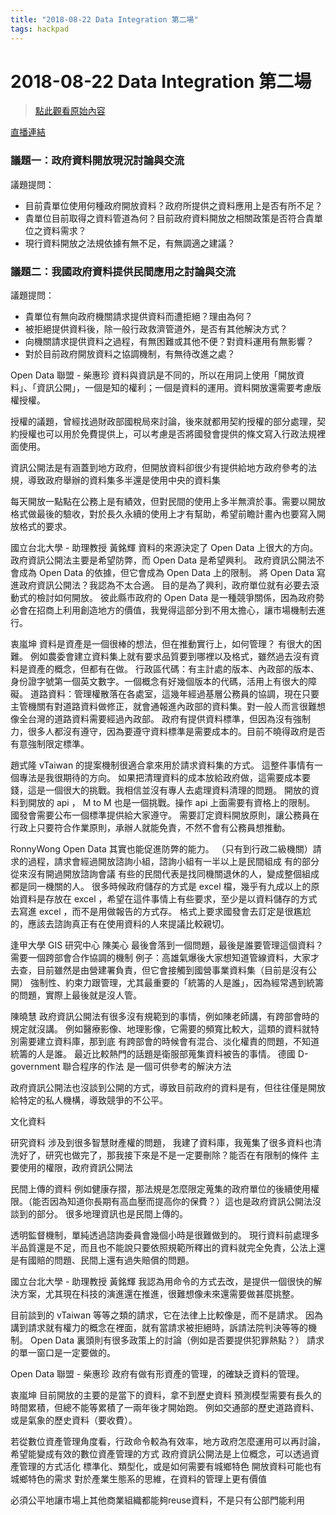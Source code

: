```yaml
---
title: "2018-08-22 Data Integration 第二場"
tags: hackpad
---
```


# 2018-08-22 Data Integration 第二場

> [點此觀看原始內容](https://g0v.hackpad.tw/UrakaJ0SIF5)

[直播連結](https://www.facebook.com/vtaiwan.tw/videos/281225709327719/UzpfSTM4NzgxNjA5NDYyODEzNjoxNzkzNDc5NTAwNzI4NDQ4/?multi_permalinks=1793479500728448&notif_id=1534905453552238&notif_t=group_activity)

### 議題一：政府資料開放現況討論與交流

議題提問：
- 目前貴單位使用何種政府開放資料？政府所提供之資料應用上是否有所不足？
- 貴單位目前取得之資料管道為何？目前政府資料開放之相關政策是否符合貴單位之資料需求？
- 現行資料開放之法規依據有無不足，有無調適之建議？

### 議題二：我國政府資料提供民間應用之討論與交流

議題提問：
- 貴單位有無向政府機關請求提供資料而遭拒絕？理由為何？
- 被拒絕提供資料後，除一般行政救濟管道外，是否有其他解決方式？
- 向機關請求提供資料之過程，有無困難或其他不便？對資料運用有無影響？
- 對於目前政府開放資料之協調機制，有無待改進之處？

Open Data 聯盟 - 柴惠珍
資料與資訊是不同的，所以在用詞上使用「開放資料」、「資訊公開」，一個是知的權利；一個是資料的運用。資料開放還需要考慮版權授權。

授權的議題，曾經找過財政部國稅局來討論，後來就都用契約授權的部分處理，契約授權也可以用於免費提供上，可以考慮是否將國發會提供的條文寫入行政法規裡面使用。

資訊公開法是有涵蓋到地方政府，但開放資料卻很少有提供給地方政府參考的法規，導致政府舉辦的資料集多半還是使用中央的資料集

每天開放一點點在公務上是有績效，但對民間的使用上多半無濟於事。需要以開放格式做最後的驗收，對於長久永續的使用上才有幫助，希望前瞻計畫內也要寫入開放格式的要求。

國立台北大學 \- 助理教授 黃銘輝
資料的來源決定了 Open Data 上很大的方向。
政府資訊公開法主要是希望防弊，而 Open Data 是希望興利。
政府資訊公開法不會成為 Open Data 的依據，但它會成為 Open Data 上的限制。
將 Open Data 寫進政府資訊公開法？我認為不太合適。
目的是為了興利，政府單位就有必要去滾動式的檢討如何開放。
彼此縣市政府的 Open Data 是一種競爭關係，因為政府勢必會在招商上利用創造地方的價值，我覺得這部分到不用太擔心，讓市場機制去進行。

衷嵐坤
資料是資產是一個很棒的想法，但在推動實行上，如何管理？ 有很大的困難。
例如農委會建立資料集上就有要求品質要到哪裡以及格式，雖然過去沒有資料是資產的概念，但都有在做。
行政區代碼：有主計處的版本、內政部的版本、身份證字號第一個英文數字。一個概念有好幾個版本的代碼，活用上有很大的障礙。
道路資料：管理權散落在各處室，這幾年經過基層公務員的協調，現在只要主管機關有對道路資料做修正，就會通報進內政部的資料集。對一般人而言很難想像全台灣的道路資料需要經過內政部。
政府有提供資料標準，但因為沒有強制力，很多人都沒有遵守，因為要遵守資料標準是需要成本的。目前不曉得政府是否有意強制限定標準。

趙式隆
vTaiwan 的提案機制很適合拿來用於請求資料集的方式。
這整件事情有一個專法是我很期待的方向。
如果把清理資料的成本放給政府做，這需要成本要錢，這是一個很大的挑戰。我相信並沒有專人去處理資料清理的問題。
開放的資料到開放的 api ， M to M 也是一個挑戰。操作 api 上面需要有資格上的限制。
國發會需要公布一個標準提供給大家遵守。
需要訂定資料開放原則，讓公務員在行政上只要符合作業原則，承辦人就能免責，不然不會有公務員想推動。

RonnyWong
Open Data 其實也能促進防弊的能力。
（只有到行政二級機關）請求的過程，請求會經過開放諮詢小組，諮詢小組有一半以上是民間組成
有的部分從來沒有開過開放諮詢會議
有些的民間代表是找同機關退休的人，變成整個組成都是同一機關的人。
很多時候政府儲存的方式是 excel 檔，幾乎有九成以上的原始資料是存放在 excel ，希望在這件事情上有些要求，至少是以資料儲存的方式去寫進 excel ，而不是用做報告的方式存。
格式上要求國發會去訂定是很尷尬的，應該去諮詢真正有在使用資料的人來提議比較親切。

逢甲大學 GIS 研究中心 陳美心
最後會落到一個問題，最後是誰要管理這個資料？
需要一個跨部會合作協調的機制
例子：高雄氣爆後大家想知道管線資料，大家才去查，目前雖然是由營建署負責，但它會接觸到國營事業資料集（目前是沒有公開）
強制性、約束力跟管理，尤其最重要的「統籌的人是誰」，因為經常遇到統籌的問題，實際上最後就是沒人管。

陳曉慧
政府資訊公開法有很多沒有規範到的事情，例如陳老師講，有跨部會時的規定就沒講。
例如醫療影像、地理影像，它需要的頻寬比較大，這類的資料就特別需要建立資料庫，那到底
有跨部會的時候會有混合、淡化權責的問題，不知道統籌的人是誰。
最近比較熱門的話題是衛服部蒐集資料被告的事情。
德國 D-government 聯合程序的作法 是一個可供參考的解決方法

政府資訊公開法也沒談到公開的方式，導致目前政府的資料是有，但往往僅是開放給特定的私人機構，導致競爭的不公平。

文化資料

研究資料
涉及到很多智慧財產權的問題，
我建了資料庫，我蒐集了很多資料也清洗好了，研究也做完了，那我接下來是不是一定要刪除？能否在有限制的條件
主要使用的權限，政府資訊公開法

民間上傳的資料
例如健康存摺，那法規是怎麼限定蒐集的政府單位的後續使用權限。（能否因為知道你長期有高血壓而提高你的保費？）這也是政府資訊公開法沒談到的部分。
很多地理資訊也是民間上傳的。

透明監督機制，單純透過諮詢委員會幾個小時是很難做到的。
現行資料前處理多半品質還是不足，而且也不能說只要依照規範所釋出的資料就完全免責，公法上還是有國賠的問題、民間上還有過失賠償的問題。

國立台北大學 \- 助理教授 黃銘輝
我認為用命令的方式去改，是提供一個很快的解決方案，尤其現在科技的演進還在推進，很難想像未來還需要做甚麼挑整。

目前談到的 vTaiwan 等等之類的請求，它在法律上比較像是，而不是請求。
因為講到請求就有權力的概念在裡面，就有當請求被拒絕時，訴請法院判決等等的機制。
Open Data 裏頭則有很多政策上的討論（例如是否要提供犯罪熱點？）
請求的單一窗口是一定要做的。

Open Data 聯盟 - 柴惠珍
政府有做有形資產的管理，的確缺乏資料的管理。

衷嵐坤
目前開放的主要的是當下的資料，拿不到歷史資料
預測模型需要有長久的時間累積，但總不能等累積了一兩年後才開始跑。
例如交通部的歷史道路資料、或是氣象的歷史資料（要收費）。



若從數位資產管理角度看，行政命令較為有效率，地方政府怎麼運用可以再討論，希望能變成有效的數位資產管理的方式
政府資訊公開法是上位概念，可以透過資產管理的方式活化
標準化、類型化，或是如何需要有城鄉特色
開放資料可能也有城鄉特色的需求
對於產業生態系的思維，在資料的管理上更有價值






必須公平地讓市場上其他商業組織都能夠reuse資料，不是只有公部門能利用

